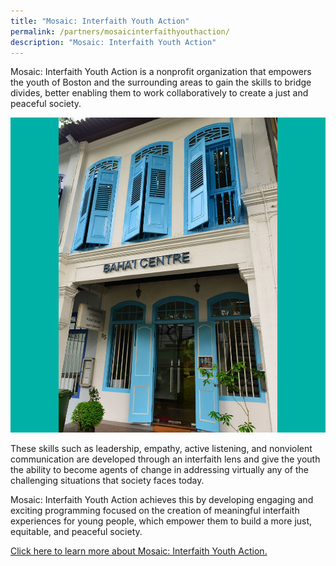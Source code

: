 ```yaml
---
title: "Mosaic: Interfaith Youth Action"
permalink: /partners/mosaicinterfaithyouthaction/
description: "Mosaic: Interfaith Youth Action"
---
```

Mosaic: Interfaith Youth Action is a nonprofit organization that empowers the youth of Boston and the surrounding areas to gain the skills to bridge divides, better enabling them to work collaboratively to create a just and peaceful society. 

![](/images/Places%20of%20Worship/BAHAI_1.jpg)

These skills such as leadership, empathy, active listening, and nonviolent communication are developed through an interfaith lens and give the youth the ability to become agents of change in addressing virtually any of the challenging situations that society faces today.

Mosaic: Interfaith Youth Action achieves this by developing engaging and exciting programming focused on the creation of meaningful interfaith experiences for young people, which empower them to build a more just, equitable, and peaceful society.


[Click here to learn more about Mosaic: Interfaith Youth Action.](https://mosaicaction.org/)